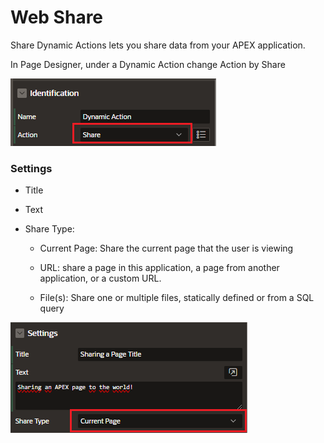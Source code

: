 # Web Share

Share Dynamic Actions lets you share data from your APEX application.

In Page Designer, under a Dynamic Action change Action by Share

![Web Share](images/web_share.png)

### Settings

- Title
- Text
- Share Type:

  - Current Page: Share the current page that the user is viewing

  - URL: share a page in this application, a page from another application, or a custom URL.

  - File(s): Share one or multiple files, statically defined or from a SQL query

![Web Share Settings](images/web_share_settings.png)
